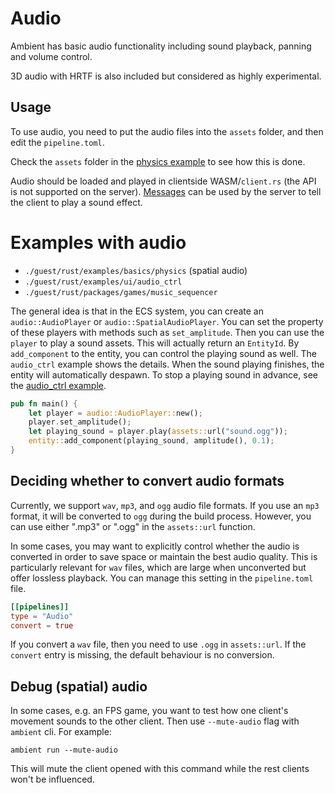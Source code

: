 # Audio

Ambient has basic audio functionality including sound playback, panning and volume control.

3D audio with HRTF is also included but considered as highly experimental.

## Usage

To use audio, you need to put the audio files into the `assets` folder, and then edit the `pipeline.toml`.

Check the `assets` folder in the [physics example](https://github.com/AmbientRun/Ambient/tree/main/guest/rust/examples/basics/physics) to see how this is done.

Audio should be loaded and played in clientside WASM/`client.rs` (the API is not supported on the server). [Messages](package.md#messages--messages) can be used by the server to tell the client to play a sound effect.

# Examples with audio

- `./guest/rust/examples/basics/physics` (spatial audio)
- `./guest/rust/examples/ui/audio_ctrl`
- `./guest/rust/packages/games/music_sequencer`

The general idea is that in the ECS system, you can create an `audio::AudioPlayer` or `audio::SpatialAudioPlayer`. You can set the property of these players with methods such as `set_amplitude`. Then you can use the `player` to play a sound assets. This will actually return an `EntityId`. By `add_component` to the entity, you can control the playing sound as well. The `audio_ctrl` example shows the details. When the sound playing finishes, the entity will automatically despawn. To stop a playing sound in advance, see the [audio_ctrl example](https://github.com/AmbientRun/Ambient/tree/main/guest/rust/examples/ui/audio_ctrl).

```rust
pub fn main() {
    let player = audio::AudioPlayer::new();
    player.set_amplitude();
    let playing_sound = player.play(assets::url("sound.ogg"));
    entity::add_component(playing_sound, amplitude(), 0.1);
}
```

## Deciding whether to convert audio formats

Currently, we support `wav`, `mp3`, and `ogg` audio file formats. If you use an `mp3` format, it will be converted to `ogg` during the build process. However, you can use either ".mp3" or ".ogg" in the `assets::url` function.

In some cases, you may want to explicitly control whether the audio is converted in order to save space or maintain the best audio quality. This is particularly relevant for `wav` files, which are large when unconverted but offer lossless playback. You can manage this setting in the `pipeline.toml` file.

```toml
[[pipelines]]
type = "Audio"
convert = true
```

If you convert a `wav` file, then you need to use `.ogg` in `assets::url`.
If the `convert` entry is missing, the default behaviour is no conversion.

## Debug (spatial) audio

In some cases, e.g. an FPS game, you want to test how one client's movement sounds to the other client. Then use `--mute-audio` flag with `ambient` cli. For example:

```
ambient run --mute-audio
```

This will mute the client opened with this command while the rest clients won't be influenced.
